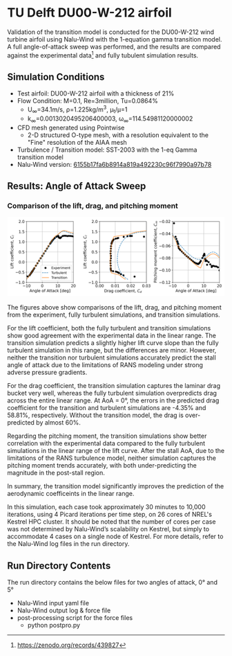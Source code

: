 

# TU Delft DU00-W-212 airfoil

Validation of the transition model is conducted for the DU00-W-212 wind turbine airfoil using Nalu-Wind with the 1-equation gamma transition model. A full angle-of-attack sweep was performed, and the results are compared against the experimental data[^1] and fully tubulent simulation results.

## Simulation Conditions

- Test airfoil: DU00-W-212 airfoil with a thickness of 21% 
- Flow Condition: M=0.1, Re=3million, Tu=0.0864%
   - U<sub>∞</sub>=34.1m/s, ρ=1.225kg/m<sup>3</sup>, µ<sub>t</sub>/µ=1
   - k<sub>∞</sub>=0.0013020495206400003, ω<sub>∞</sub>=114.54981120000002
- CFD mesh generated using Pointwise 
   - 2-D structured O-type mesh, with a resolution equivalent to the "Fine" resolution of the AIAA mesh
- Turbulence / Transition model: SST-2003 with the 1-eq Gamma transition model
- Nalu-Wind version: [6155b17fa6b8914a819a492230c96f7990a97b78](https://github.com/Exawind/nalu-wind/commit/6155b17fa6b8914a819a492230c96f7990a97b78)

## Results: Angle of Attack Sweep

### Comparison of the lift, drag, and pitching moment
<img src="figs/du_rey_3M.png" alt="Cf" width="1000">

The figures above show comparisons of the lift, drag, and pitching moment from the experiment, fully turbulent simulations, and transition simulations.

For the lift coefficient, both the fully turbulent and transition simulations show good agreement with the experimental data in the linear range. The transition simulation predicts a slightly higher lift curve slope than the fully turbulent simulation in this range, but the differences are minor. However, neither the transition nor turbulent simulations accurately predict the stall angle of attack due to the limitations of RANS modeling under strong adverse pressure gradients.

For the drag coefficient, the transition simulation captures the laminar drag bucket very well, whereas the fully turbulent simulation overpredicts drag across the entire linear range. At AoA = 0°, the errors in the predicted drag coefficient for the transition and turbulent simulations are -4.35% and 58.81%, respectively. Without the transition model, the drag is over-predicted by almost 60%.

Regarding the pitching moment, the transition simulations show better correlation with the experimental data compared to the fully turbulent simulations in the linear range of the lift curve. After the stall AoA, due to the limitations of the RANS turbulence model, neither simulation captures the pitching moment trends accurately, with both under-predicting the magnitude in the post-stall region.

In summary, the transition model significantly improves the prediction of the aerodynamic coefficeints in the linear range.

In this simulation, each case took approximately 30 minutes to 10,000 iterations, using 4 Picard iterations per time step, on 26 cores of NREL's Kestrel HPC cluster. It should be noted that the number of cores per case was not determined by Nalu-Wind’s scalability on Kestrel, but simply to accommodate 4 cases on a single node of Kestrel. For more details, refer to the Nalu-Wind log files in the run directory.

## Run Directory Contents 

The run directory contains the below files for two angles of attack, 0° and 5°

 - Nalu-Wind input yaml file
 - Nalu-Wind output log & force file
 - post-processing script for the force files
    - python postpro.py

[^1]: https://zenodo.org/records/439827
